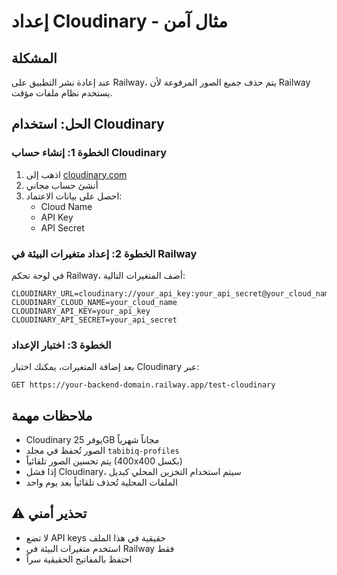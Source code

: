 # إعداد Cloudinary - مثال آمن

## المشكلة
عند إعادة نشر التطبيق على Railway، يتم حذف جميع الصور المرفوعة لأن Railway يستخدم نظام ملفات مؤقت.

## الحل: استخدام Cloudinary

### الخطوة 1: إنشاء حساب Cloudinary
1. اذهب إلى [cloudinary.com](https://cloudinary.com)
2. أنشئ حساب مجاني
3. احصل على بيانات الاعتماد:
   - Cloud Name
   - API Key
   - API Secret

### الخطوة 2: إعداد متغيرات البيئة في Railway
في لوحة تحكم Railway، أضف المتغيرات التالية:

```
CLOUDINARY_URL=cloudinary://your_api_key:your_api_secret@your_cloud_name
CLOUDINARY_CLOUD_NAME=your_cloud_name
CLOUDINARY_API_KEY=your_api_key
CLOUDINARY_API_SECRET=your_api_secret
```

### الخطوة 3: اختبار الإعداد
بعد إضافة المتغيرات، يمكنك اختبار Cloudinary عبر:
```
GET https://your-backend-domain.railway.app/test-cloudinary
```

## ملاحظات مهمة
- Cloudinary يوفر 25GB مجاناً شهرياً
- الصور تُحفظ في مجلد `tabibiq-profiles`
- يتم تحسين الصور تلقائياً (400x400 بكسل)
- إذا فشل Cloudinary، سيتم استخدام التخزين المحلي كبديل
- الملفات المحلية تُحذف تلقائياً بعد يوم واحد

## ⚠️ تحذير أمني
- لا تضع API keys حقيقية في هذا الملف
- استخدم متغيرات البيئة في Railway فقط
- احتفظ بالمفاتيح الحقيقية سراً
